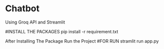 # Chatbot
Using Groq API and Streamlit

#INSTALL THE PACKAGES
pip install -r requirement.txt

After Installing The Package Run the Project
#FOR RUN
stramlit run app.py
